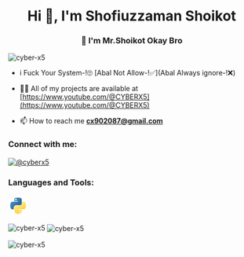 <h1 align="center">Hi 👋, I'm Shofiuzzaman Shoikot</h1>
<h3 align="center">🥰 I'm Mr.Shoikot Okay Bro</h3>

<p align="left"> <img src="https://komarev.com/ghpvc/?username=cyber-x5&label=Profile%20views&color=0e75b6&style=flat" alt="cyber-x5" /> </p>

- i Fuck Your System-!🙄 [Abal Not Allow-!✅](Abal Always ignore-!❌)

- 👨‍💻 All of my projects are available at [https://www.youtube.com/@CYBERX5](https://www.youtube.com/@CYBERX5)

- 📫 How to reach me **cx902087@gmail.com**

<h3 align="left">Connect with me:</h3>
<p align="left">
<a href="https://www.youtube.com/c/@cyberx5" target="blank"><img align="center" src="https://raw.githubusercontent.com/rahuldkjain/github-profile-readme-generator/master/src/images/icons/Social/youtube.svg" alt="@cyberx5" height="30" width="40" /></a>
</p>

<h3 align="left">Languages and Tools:</h3>
<p align="left"> <a href="https://www.python.org" target="_blank" rel="noreferrer"> <img src="https://raw.githubusercontent.com/devicons/devicon/master/icons/python/python-original.svg" alt="python" width="40" height="40"/> </a> </p>

<p><img align="left" src="https://github-readme-stats.vercel.app/api/top-langs?username=cyber-x5&show_icons=true&locale=en&layout=compact" alt="cyber-x5" /></p>

<p>&nbsp;<img align="center" src="https://github-readme-stats.vercel.app/api?username=cyber-x5&show_icons=true&locale=en" alt="cyber-x5" /></p>

<p><img align="center" src="https://github-readme-streak-stats.herokuapp.com/?user=cyber-x5&" alt="cyber-x5" /></p>
